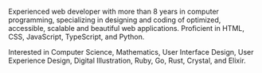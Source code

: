 Experienced web developer with more than 8 years in computer programming, specializing in designing and coding of optimized, accessible, scalable and beautiful web applications. Proficient in HTML, CSS, JavaScript, TypeScript, and Python.

Interested in Computer Science, Mathematics, User Interface Design, User Experience Design, Digital Illustration, Ruby, Go, Rust, Crystal, and Elixir.
